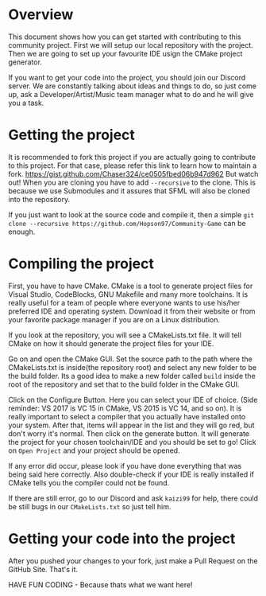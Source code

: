 # Overview

This document shows how you can get started with contributing to this community project.
First we will setup our local repository with the project.
Then we are going to set up your favourite IDE usign the CMake project generator.

If you want to get your code into the project, you should join our Discord server.
We are constantly talking about ideas and things to do, so just come up, ask
a Developer/Artist/Music team manager what to do and he will give you a task.

# Getting the project

It is recommended to fork this project if you are actually going to contribute to this project.
For that case, please refer this link to learn how to maintain a fork.
https://gist.github.com/Chaser324/ce0505fbed06b947d962
But watch out! When you are cloning you have to add `--recursive` to the clone.
This is because we use Submodules and it assures that SFML will also be cloned into the repository.

If you just want to look at the source code and compile it, then a simple
`git clone --recursive https://github.com/Hopson97/Community-Game` can be enough.

# Compiling the project

First, you have to have CMake. CMake is a tool to generate project files for
Visual Studio, CodeBlocks, GNU Makefile and many more toolchains. It is really useful for
a team of people where everyone wants to use his/her preferred IDE and operating
system. Download it from their website or from your favorite package manager if
you are on a Linux distribution.

If you look at the repository, you will see a CMakeLists.txt file. It will tell
CMake on how it should generate the project files for your IDE.

Go on and open the CMake GUI. Set the source path to the path where the CMakeLists.txt
is inside(the repository root) and select any new folder to be the build folder.
Its a good idea to make a new folder called `build` inside the root of the repository
and set that to the build folder in the CMake GUI.

Click on the Configure Button. Here you can select your IDE of choice.
(Side reminder: VS 2017 is VC 15 in CMake, VS 2015 is VC 14, and so on). It is really important to select a compiler
that you actually have installed onto your system.
After that, items will appear in the list and they will go red,
but don't worry it's normal. Then click on the generate button.
It will generate the project for your chosen toolchain/IDE and you should be
set to go! Click on `Open Project` and your project should be opened.

If any error did occur, please look if you have done everything that was being said
here correctly. Also double-check if your IDE is really installed if CMake tells
you the compiler could not be found.

If there are still error, go to our Discord and ask `kaizi99` for help, there
could be still bugs in our `CMakeLists.txt` so just tell him.

# Getting your code into the project

After you pushed your changes to your fork, just make a Pull Request on the
GitHub Site. That's it.

HAVE FUN CODING - Because thats what we want here!
